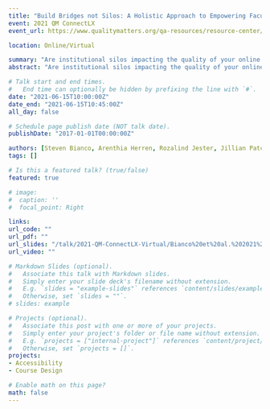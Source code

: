 ```yaml
---
title: "Build Bridges not Silos: A Holistic Approach to Empowering Faculty in Quality Online Course Design"
event: 2021 QM ConnectLX
event_url: https://www.qualitymatters.org/qa-resources/resource-center/conference-presentations/build-bridges-not-silos-holistic-approach

location: Online/Virtual

summary: "Are institutional silos impacting the quality of your online courses? Join our conversation to strategize how cross-departmental collaboration can improve and sustain the culture of quality online course development on your campus!"
abstract: "Are institutional silos impacting the quality of your online courses? Join our conversation to strategize how cross-departmental collaboration can create a holistic professional development experience for faculty developing online courses. We will use our experience creating and implementing &quot;DEV 101&quot; at Florida SouthWestern State College (FSW) to shape the conversation. DEV 101 is a self-paced, blended course designed to provide instructors with the tools and knowledge to create an enriching, student-centered online course. With administrative support from the Provost's Office, DEV 101 was designed and is facilitated by FSW instructional designers, librarians, and accessibility specialists. It requires participation in activities in both the LMS and in three synchronous workshops; &quot;Applying the Quality Matters Rubric (APPQMR)&quot;, &quot;Open Educational Resources (OER), Copyright, and Fair Use&quot;, and &quot;Universal Design and Access&quot;. Faculty that successfully complete DEV 101 develop a detailed course map in alignment with QM Rubric Standards, receive a stipend and earn the &quot;FSW Online Course Design Certification&quot;. Let's discuss how this process can be adapted to fit the needs of your institution!"

# Talk start and end times.
#   End time can optionally be hidden by prefixing the line with `#`.
date: "2021-06-15T10:00:00Z"
date_end: "2021-06-15T10:45:00Z"
all_day: false

# Schedule page publish date (NOT talk date).
publishDate: "2017-01-01T00:00:00Z"

authors: [Steven Bianco, Arenthia Herren, Rozalind Jester, Jillian Patch, Teri Wright]
tags: []

# Is this a featured talk? (true/false)
featured: true

# image:
#  caption: ''
#  focal_point: Right

links:
url_code: ""
url_pdf: ""
url_slides: "/talk/2021-QM-ConnectLX-Virtual/Bianco%20et%20al.%202021%20QM%20ConnectLX%20Shared%20Resources.pdf"
url_video: ""

# Markdown Slides (optional).
#   Associate this talk with Markdown slides.
#   Simply enter your slide deck's filename without extension.
#   E.g. `slides = "example-slides"` references `content/slides/example-slides.md`.
#   Otherwise, set `slides = ""`.
# slides: example

# Projects (optional).
#   Associate this post with one or more of your projects.
#   Simply enter your project's folder or file name without extension.
#   E.g. `projects = ["internal-project"]` references `content/project/deep-learning/index.md`.
#   Otherwise, set `projects = []`.
projects:
- Accessibility
- Course Design

# Enable math on this page?
math: false
---
```

